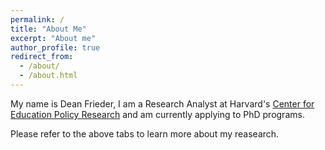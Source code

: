 ```yaml
---
permalink: /
title: "About Me"
excerpt: "About me"
author_profile: true
redirect_from: 
  - /about/
  - /about.html
---
```


My name is Dean Frieder, I am a Research Analyst at Harvard's [Center for Education Policy Research](https://cepr.harvard.edu) and am currently applying to PhD programs.

Please refer to the above tabs to learn more about my reasearch. 
